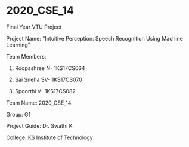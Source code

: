 # 2020_CSE_14

Final Year VTU Project 

Project Name: "Intuitive Perception: Speech Recognition Using Machine Learning"

Team Members:

1. Roopashree N- 1KS17CS064

2. Sai Sneha SV- 1KS17CS070

3. Spoorthi V-   1KS17CS082

Team Name: 2020_CSE_14

Group: G1

Project Guide: Dr. Swathi K

College: KS Institute of Technology 
